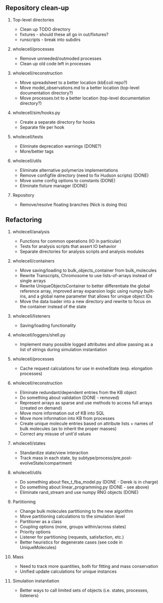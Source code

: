 
Repository clean-up
-------------------

1. Top-level directories
    * Clean up TODO directory
    * fixtures - should these all go in out/fixtures?
    * runscripts - break into subdirs

2. wholecell/processes
    * Remove unneeded/outmoded processes
    * Clean up old code left in processes

3. wholecell/reconstruction
    * Move spreadsheet to a better location (kbEcoli repo?)
    * Move model_observations.md to a better location (top-level documentation directory?)
    * Move processes.txt to a better location (top-level documentation directory?)

4. wholecell/sim/hooks.py
    * Create a separate directory for hooks
    * Separate file per hook

5. wholecell/tests
    * Eliminate deprecation warnings (DONE?)
    * More/better tags

6. wholecell/utils
   * Eliminate alternative polymerize implementations
   * Remove configfile directory (need to fix Hudson scripts) (DONE)
   * Move some config options to constants (DONE)
   * Eliminate fixture manager (DONE)

7. Repository
   * Remove/resolve floating branches (Nick is doing this)


Refactoring
-----------

1. wholecell/analysis
    * Functions for common operations (IO in particular)
    * Tests for analysis scripts that assert IO behavior
    * Separate directories for analysis scripts and analysis modules

2. wholecell/containers
    * Move saving/loading to bulk_objects_container from bulk_molecules
    * Rewrite Transcripts, Chromosome to use lists-of-arrays instead of single arrays
    * Rewrite UniqueObjectsContainer to better differentiate the global reference array, improved array expansion logic using numpy built-ins, and a global name parameter that allows for unique object IDs
    * Move the data loader into a new directory and rewrite to focus on the container instead of the state

3. wholecell/listeners
    * Saving/loading functionality

4. wholecell/loggers/shell.py
    * Implement many possible logged attributes and allow passing as a list of strings during simulation instantiation

5. wholecell/processes
    * Cache request calculations for use in evolveState (esp. elongation processes)

6. wholecell/reconstruction
    * Eliminate redundant/dependent entries from the KB object
    * Do something about validation (DONE - removed)
    * Represent arrays as sparse and use methods to access full arrays (created on demand)
    * Move more information out of KB into SQL
    * Move more information into KB from processes
    * Create unique molecule entries based on attribute lists + names of bulk molecules (as to inherit the proper masses)
    * Correct any misuse of unit'd values

7. wholecell/states
    * Standardize state/view interaction
    * Track mass in each state, by subtype/process/pre,post-evolveState/compartment

8. wholecell/utils
    * Do something about flex_t_fba_model.py (DONE - Derek is in charge)
    * Do something about linear_programming.py (DONE - see above)
    * Eliminate rand_stream and use numpy RNG objects (DONE)

9. Partitioning
    * Change bulk molecules partitioning to the new algorithm
    * Move partitioning calculations to the simulation level
    * Partitioner as a class
    * Coupling options (none, groups within/across states)
    * Priority options
    * Listener for partitioning (requests, satisfaction, etc.)
    * Better heuristics for degenerate cases (see code in UniqueMolecules)

10. Mass
    * Need to track more quantities, both for fitting and mass conservation
    * Unified update calculations for unique instances

11. Simulation instantiation
    * Better ways to call limited sets of objects (i.e. states, processes, listeners)
